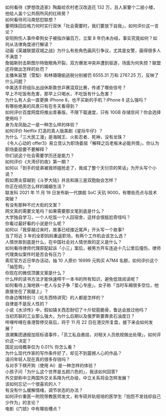 如何看待《梦想改造家》陶磊给农村老汉改造花 132 万，且人家要个二层小楼，他给人盖个公共厕所风的红砖房？  
如何看待司马南怒怼联想？  
董明珠回应格力何时实行双休「社会需要时，我们要放下自我」，如何评价这一言论？  
安阳狗伤人事件牵狗女子被指诈骗百万，立案 8 年仍未办结，事实究竟如何？如何从法律角度进行解读？  
动画《英雄联盟双城之战》为什么有些角色画风引争议，尤其是女警，画得很多人不满意？  
詹姆斯肘击斯图尔特致眼角开裂，双方爆发冲突并遭到驱逐，场面为何失控？联盟还将做出怎样的处罚？  
主播朱宸慧（雪梨）和林珊珊偷逃税分别被罚 6555.31 万和 2767.25 万，反映了什么问题？  
中美选手将组队出战休斯敦世乒赛混双比赛，传递了哪些信号？  
早上不吃饭有危害，那早上只喝水，不吃饭有什么危害？  
为什么有人会一直更换 iPhone 8，也不买新的手机？iPhone 8 这么强吗？  
有哪些绝美的风景只有在冬天看得到？  
如何评价百度网盘将推出青春版，不限下载速度，只有 10GB 存储空间？你会选择使用吗？  
身为龙凤胎之一是一种怎么样的体验？  
如何评价 Netflix 打造的真人版美剧《星际牛仔》？  
为什么「三大民工漫」是海贼王、火影忍者、死神，没有龙珠？  
《令人心动的 offer3》易立竞认为职场委屈「解释之后老板未必能共情」，你认为职场委屈要不要解释？  
你们说这个社会需要学历还是能力？  
如何评价《大湾仔的夜》第一期？  
如何以「到手的徒弟被我师姐抢走了，我成了整个天衍宗的笑话」为开头写个小说？  
假如萧炎穿越到《斗罗大陆》并且和唐三是双胞胎会怎样？  
你正在经历怎么样的婚姻生活？  
联发科 2021 年 11 月 19 日发布新一代旗舰 SoC 天玑 9000，有哪些亮点与技术突破？  
有没有那种不烂大街的文案？  
网文真的需要文笔吗？如果需要那文笔到底是什么？  
大学独自学习，一个人吃饭一个人回宿舍，这样会很尴尬奇怪吗？  
你看过最好看的小说是什么呢？  
如何以「我穿越过来时，故事已经接近尾声」开头写一个故事?  
当了将近 3 年的全职妈妈重返职场，有两个工作机会该怎么选？  
人情世故到底是什么，在中国社会对人情世故的定义是什么？  
如何看待律师代理原配起诉「小三」案后，被男方开车连追十几公里后撞伤，律师代理类似案件时是否会有压力？  
索尼官方近日举办活动，抽 10 人原价 16999 元购买 A7M4 名额，如何评价这个「抽签购」？  
你现在的微信顶置文案是什么？  
什么样的读书方法才能快速榨干一本书的所有知识，避免低效阅读呢？  
如何看待上海地铁一老人与女子争「爱心专座」，女子称「当时车厢很多空位，他直接坐在了我腿上」？  
你身边嘴特别刁（吃东西特讲究）的人都是怎样的？  
自律是不是反人性的？  
小说《水浒传》中，假如镇关西忍耐切了十斤软筋脆骨，鲁达会放过他吗？  
当初苏联的工业那么强大，为什么后期以及俄罗斯要靠卖石油度日？  
哔哩哔哩在香港暂停交易后，将于 11 月 22 日在港交所复盘，接下来会如何发展？  
浪潮集团通报加班标语事件，「员工私自悬挂，对相关人员依规做出处理」，如何评价这一决定？  
国足出线概率仅为 0.01% 你怎么看？  
为什么现代作家的写作条件好了，却见不到震撼人心的作品？  
请问年轻人现在真的很多存钱吗？  
与对手下棋开狗（使用 AI）是一种怎样的体验？  
小孩子问「为什么这个世界是五颜六色的」，我该如何回答?  
外交部称中立两国外交关系降为代办级，中立关系将会怎样发展？  
该如何忘记一个很喜欢的人？  
有没有什么缓解情绪，调节状态的办法？  
如何评价重医一附院带教医师发文，称专硕并轨规培的医学生「抱怨不发钱却自己少作为」的言论？  
电影《门锁》中有哪些槽点？  
